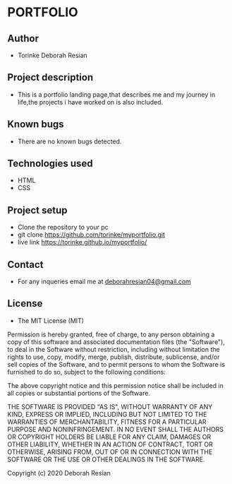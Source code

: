 # PORTFOLIO

## Author

* Torinke Deborah Resian

## Project description

* This is a portfolio landing page,that describes me and my journey in  life,the projects i have worked on is also included.

## Known bugs

* There are no known bugs detected.

## Technologies used

* HTML
* CSS

## Project setup

* Clone the repository to your pc
* git clone https://github.com/torinke/myportfolio.git
* live link  https://torinke.github.io/myportfolio/

## Contact

* For any inqueries email me at deborahresian04@gmail.com

## License

* The MIT License (MIT)

Permission is hereby granted, free of charge, to any person obtaining a copy of this software and associated documentation files (the "Software"), to deal in the Software without restriction, including without limitation the rights to use, copy, modify, merge, publish, distribute, sublicense, and/or sell copies of the Software, and to permit persons to whom the Software is furnished to do so, subject to the following conditions:

The above copyright notice and this permission notice shall be included in all copies or substantial portions of the Software.

THE SOFTWARE IS PROVIDED "AS IS", WITHOUT WARRANTY OF ANY KIND, EXPRESS OR IMPLIED, INCLUDING BUT NOT LIMITED TO THE WARRANTIES OF MERCHANTABILITY, FITNESS FOR A PARTICULAR PURPOSE AND NONINFRINGEMENT. IN NO EVENT SHALL THE AUTHORS OR COPYRIGHT HOLDERS BE LIABLE FOR ANY CLAIM, DAMAGES OR OTHER LIABILITY, WHETHER IN AN ACTION OF CONTRACT, TORT OR OTHERWISE, ARISING FROM, OUT OF OR IN CONNECTION WITH THE SOFTWARE OR THE USE OR OTHER DEALINGS IN THE SOFTWARE.

Copyright (c) 2020 Deborah Resian

